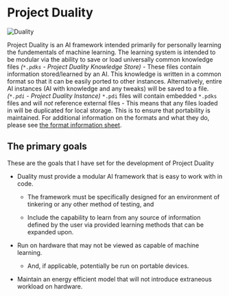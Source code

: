 # Project Duality

![Duality](https://i.imgur.com/icbUnPg.png "Project Duality")

Project Duality is an AI framework intended primarily for personally learning the fundementals of machine learning. The learning system is intended to be modular via the ability to save or load universally common knowledge files *(`*.pdks` - Project Duality Knowledge Store)* - These files contain information stored/learned by an AI. This knowledge is written in a common format so that it can be easily ported to other instances. Alternatively, entire AI instances (AI with knowledge and any tweaks) will be saved to a file. *(`*.pdi` - Project Duality Instance)* `*.pdi` files will contain embedded `*.pdks` files and will *not* reference external files - This means that any files loaded in will be duplicated for local storage. This is to ensure that portability is maintained. For additional information on the formats and what they do, please see [the format information sheet](https://github.com/XanTheDragon/Project-Duality/blob/master/FORMAT-SPECS.MD).

## The primary goals
These are the goals that I have set for the development of Project Duality

* Duality must provide a modular AI framework that is easy to work with in code.

  * The framework must be specifically designed for an environment of tinkering or any other method of testing, and

  * Include the capability to learn from any source of information defined by the user via provided learning methods that can be expanded upon.

* Run on hardware that may not be viewed as capable of machine learning.

  * And, if applicable, potentially be run on portable devices.
  
* Maintain an energy efficient model that will not introduce extraneous workload on hardware.
